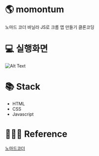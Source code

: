 # 🌎 momontum

노마드 코더 바닐라 JS로 크롬 앱 만들기 클론코딩   

# 💻 실행화면
![Alt Text](https://github.com/ssoonD/momontum/blob/master/gif/momontum.gif)

# 📚 Stack
- HTML
- CSS
- Javascript    

# 👩🏻‍🏫 Reference
[노마드코더](https://nomadcoders.co/javascript-for-beginners/lobby)


